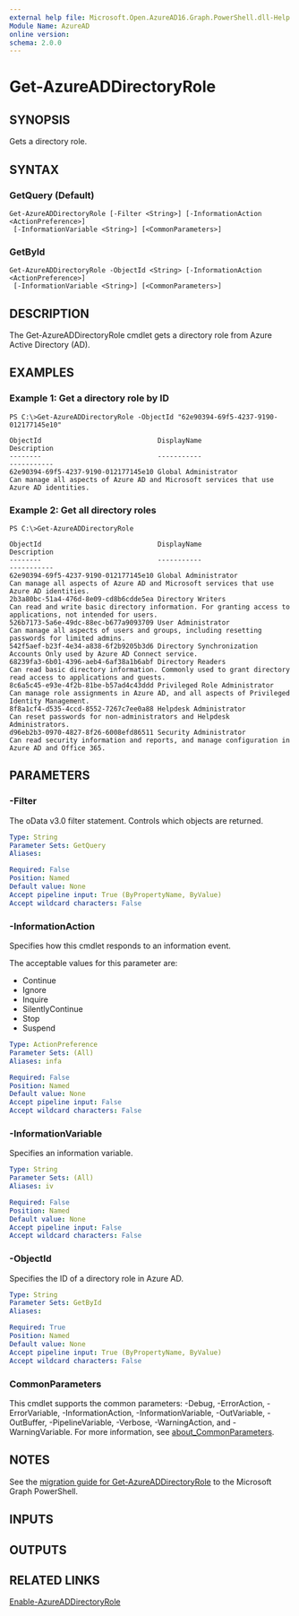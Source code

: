 ```yaml
---
external help file: Microsoft.Open.AzureAD16.Graph.PowerShell.dll-Help.xml
Module Name: AzureAD
online version:
schema: 2.0.0
---
```


# Get-AzureADDirectoryRole

## SYNOPSIS
Gets a directory role.

## SYNTAX

### GetQuery (Default)
```
Get-AzureADDirectoryRole [-Filter <String>] [-InformationAction <ActionPreference>]
 [-InformationVariable <String>] [<CommonParameters>]
```

### GetById
```
Get-AzureADDirectoryRole -ObjectId <String> [-InformationAction <ActionPreference>]
 [-InformationVariable <String>] [<CommonParameters>]
```

## DESCRIPTION
The Get-AzureADDirectoryRole cmdlet gets a directory role from Azure Active Directory (AD).

## EXAMPLES

### Example 1: Get a directory role by ID
```
PS C:\>Get-AzureADDirectoryRole -ObjectId "62e90394-69f5-4237-9190-012177145e10"

ObjectId                             DisplayName                        Description
--------                             -----------                        -----------
62e90394-69f5-4237-9190-012177145e10 Global Administrator              Can manage all aspects of Azure AD and Microsoft services that use Azure AD identities.
```

### Example 2: Get all directory roles
```
PS C:\>Get-AzureADDirectoryRole

ObjectId                             DisplayName                        Description
--------                             -----------                        -----------
62e90394-69f5-4237-9190-012177145e10 Global Administrator               Can manage all aspects of Azure AD and Microsoft services that use Azure AD identities.
2b3a80bc-51a4-476d-8e09-cd8b6cdde5ea Directory Writers                  Can read and write basic directory information. For granting access to applications, not intended for users.
526b7173-5a6e-49dc-88ec-b677a9093709 User Administrator                 Can manage all aspects of users and groups, including resetting passwords for limited admins.
542f5aef-b23f-4e34-a838-6f2b9205b3d6 Directory Synchronization Accounts Only used by Azure AD Connect service.
68239fa3-6b01-4396-aeb4-6af38a1b6abf Directory Readers                  Can read basic directory information. Commonly used to grant directory read access to applications and guests.
8c6a5c45-e93e-4f2b-81be-b57ad4c43ddd Privileged Role Administrator      Can manage role assignments in Azure AD, and all aspects of Privileged Identity Management.
8f8a1cf4-d535-4ccd-8552-7267c7ee0a88 Helpdesk Administrator             Can reset passwords for non-administrators and Helpdesk Administrators.
d96eb2b3-0970-4827-8f26-6008efd86511 Security Administrator             Can read security information and reports, and manage configuration in Azure AD and Office 365.
```

## PARAMETERS

### -Filter
The oData v3.0 filter statement. 
Controls which objects are returned.

```yaml
Type: String
Parameter Sets: GetQuery
Aliases:

Required: False
Position: Named
Default value: None
Accept pipeline input: True (ByPropertyName, ByValue)
Accept wildcard characters: False
```

### -InformationAction
Specifies how this cmdlet responds to an information event.

The acceptable values for this parameter are:

- Continue
- Ignore
- Inquire
- SilentlyContinue
- Stop
- Suspend

```yaml
Type: ActionPreference
Parameter Sets: (All)
Aliases: infa

Required: False
Position: Named
Default value: None
Accept pipeline input: False
Accept wildcard characters: False
```

### -InformationVariable
Specifies an information variable.

```yaml
Type: String
Parameter Sets: (All)
Aliases: iv

Required: False
Position: Named
Default value: None
Accept pipeline input: False
Accept wildcard characters: False
```

### -ObjectId
Specifies the ID of a directory role in Azure AD.

```yaml
Type: String
Parameter Sets: GetById
Aliases:

Required: True
Position: Named
Default value: None
Accept pipeline input: True (ByPropertyName, ByValue)
Accept wildcard characters: False
```

### CommonParameters
This cmdlet supports the common parameters: -Debug, -ErrorAction, -ErrorVariable, -InformationAction, -InformationVariable, -OutVariable, -OutBuffer, -PipelineVariable, -Verbose, -WarningAction, and -WarningVariable. For more information, see [about_CommonParameters](http://go.microsoft.com/fwlink/?LinkID=113216).

## NOTES

See the [migration guide for Get-AzureADDirectoryRole](./migrate/Get-AzureADDirectoryRole.md) to the Microsoft Graph PowerShell.

## INPUTS

## OUTPUTS

## RELATED LINKS

[Enable-AzureADDirectoryRole](Enable-AzureADDirectoryRole.md)
